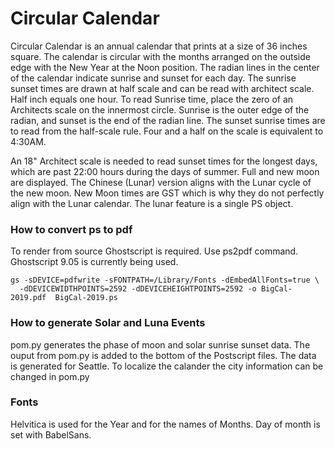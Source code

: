 # Circular Calendar 

Circular Calendar is an annual calendar that prints at a size of 36 inches square. The calendar is circular with the months arranged on the outside edge with the New Year at the Noon position. The radian lines in the center of the calendar indicate sunrise and sunset for each day. The sunrise sunset times are drawn at half scale and can be read with architect scale. Half inch equals one hour. To read Sunrise time, place the zero of an Architects scale on the innermost circle. Sunrise is the outer edge of the radian, and sunset is the end of the radian line. The sunset sunrise times are to read from the half-scale rule.  Four and a half on the scale is equivalent to 4:30AM.

An 18" Architect scale is needed to read sunset times for the longest days, which are past 22:00 hours during the days of summer. 
Full and new moon are displayed. The Chinese (Lunar) version aligns with the Lunar cycle of the new moon. New Moon times are GST which is why they do not perfectly align with the Lunar calendar.
The lunar feature is a single PS object.

### How to convert ps to pdf
To render from source Ghostscript is required.  Use ps2pdf command.
Ghostscript 9.05 is currently being used.

```
gs -sDEVICE=pdfwrite -sFONTPATH=/Library/Fonts -dEmbedAllFonts=true \
  -dDEVICEWIDTHPOINTS=2592 -dDEVICEHEIGHTPOINTS=2592 -o BigCal-2019.pdf  BigCal-2019.ps
```

### How to generate Solar and Luna Events
pom.py generates the phase of moon and solar sunrise sunset data.  The ouput
from pom.py is added to the bottom of the Postscript files.  The data is generated
for Seattle. To localize the calander the city information can be changed in
pom.py

### Fonts
Helvitica is used for the Year and for the names of Months. Day of month is set with BabelSans.
